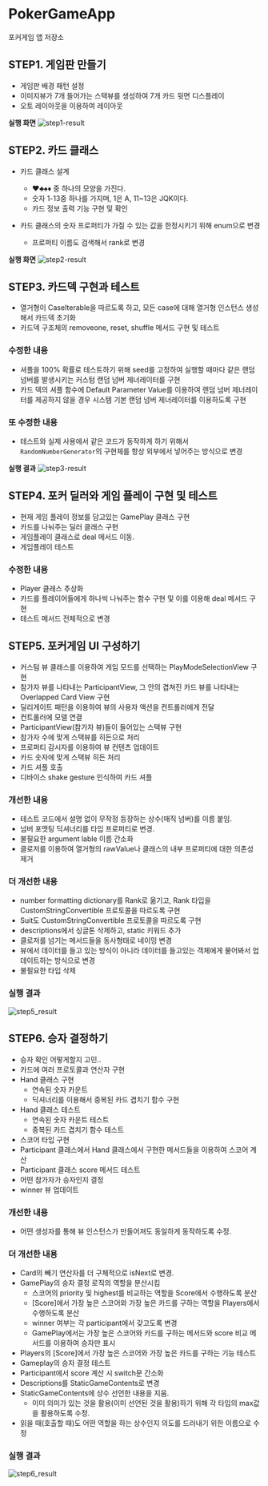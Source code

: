 # PokerGameApp

포커게임 앱 저장소

## STEP1. 게임판 만들기

* 게임판 배경 패턴 설정
* 이미지뷰가 7개 들어가는 스택뷰를 생성하여 7개 카드 뒷면 디스플레이
* 오토 레이아웃을 이용하여 레이아웃

**실행 화면**
![step1-result](step1-result.png)

## STEP2. 카드 클래스

* 카드 클래스 설계
    * ♥️♣️♠️♦️ 중 하나의 모양을 가진다.
    * 숫자 1-13중 하나를 가지며, 1은 A, 11~13은 JQK이다.
    * 카드 정보 출력 기능 구현 및 확인

* 카드 클래스의 숫자 프로퍼티가 가질 수 있는 값을 한정시키기 위해 enum으로 변경
    * 프로퍼티 이름도 검색해서 rank로 변경

**실행 화면**
![step2-result](step2-result.png)

## STEP3. 카드덱 구현과 테스트

* 열거형이 CaseIterable을 따르도록 하고, 모든 case에 대해 열거형 인스턴스 생성해서 카드덱 초기화
* 카드덱 구조체의 removeone, reset, shuffle 메서드 구현 및 테스트

### 수정한 내용
* 셔플을 100% 확률로 테스트하기 위해 seed를 고정하여 실행할 때마다 같은 랜덤 넘버를 발생시키는 커스텀 랜덤 넘버 제너레이터를 구현
* 카드 덱의 셔플 함수에 Default Parameter Value를 이용하여 랜덤 넘버 제너레이터를 제공하지 않을 경우 시스템 기본 랜덤 넘버 제너레이터를 이용하도록 구현

### 또 수정한 내용
* 테스트와 실제 사용에서 같은 코드가 동작하게 하기 위해서 `RandomNumberGenerator`의 구현체를 항상 외부에서 넣어주는 방식으로 변경

**실행 결과**
![step3-result](step3-result.png)

## STEP4. 포커 딜러와 게임 플레이 구현 및 테스트

* 현재 게임 플레이 정보를 담고있는 GamePlay 클래스 구현
* 카드를 나눠주는 딜러 클래스 구현
* 게임플레이 클래스로 deal 메서드 이동.
* 게임플레이 테스트

### 수정한 내용

* Player 클래스 추상화
* 카드를 플레이어들에게 하나씩 나눠주는 함수 구현 및 이를 이용해 deal 메서드 구현
* 테스트 메서드 전체적으로 변경

## STEP5. 포커게임 UI 구성하기

* 커스텀 뷰 클래스를 이용하여 게임 모드를 선택하는 PlayModeSelectionView 구현
* 참가자 뷰를 나타내는 ParticipantView, 그 안의 겹쳐진 카드 뷰를 나타내는 Overlapped Card View 구현
* 딜리게이트 패턴을 이용하여 뷰의 사용자 액션을 컨트롤러에게 전달
* 컨트롤러에 모델 연결
* ParticipantView(참가자 뷰)들이 들어있는 스택뷰 구현
* 참가자 수에 맞게 스택뷰를 히든으로 처리
* 프로퍼티 감시자를 이용하여 뷰 컨텐츠 업데이트
* 카드 숫자에 맞게 스택뷰 히든 처리
* 카드 셔플 호출
* 디바이스 shake gesture 인식하여 카드 셔플

### 개선한 내용

* 테스트 코드에서 설명 없이 무작정 등장하는 상수(매직 넘버)를 이름 붙임.
* 넘버 포맷팅 딕셔너리를 타입 프로퍼티로 변경.
* 불필요한 argument lable 이름 간소화
* 클로저를 이용하여 열거형의 rawValue나 클래스의 내부 프로퍼티에 대한 의존성 제거

### 더 개선한 내용

* number formatting dictionary를 Rank로 옮기고, Rank 타입을 CustomStringConvertible 프로토콜을 따르도록 구현
* Suit도 CustomStringConvertible 프로토콜을 따르도록 구현
* descriptions에서 싱글톤 삭제하고, static 키워드 추가
* 클로저를 넘기는 메서드들을 동사형태로 네이밍 변경
* 뷰에서 데이터를 들고 있는 방식이 아니라 데이터를 들고있는 객체에게 물어봐서 업데이트하는 방식으로 변경
* 불필요한 타입 삭제

### 실행 결과

![step5_result](step5-result.png)

## STEP6. 승자 결정하기

* 승자 확인 어떻게할지 고민..
* 카드에 여러 프로토콜과 연산자 구현
* Hand 클래스 구현
    * 연속된 숫자 카운트
    * 딕셔너리를 이용해서 중복된 카드 겹치기 함수 구현
* Hand 클래스 테스트
    * 연속된 숫자 카운트 테스트
    * 중복된 카드 겹치기 함수 테스트
* 스코어 타입 구현
* Participant 클래스에서 Hand 클래스에서 구현한 메서드들을 이용하여 스코어 계산
* Participant 클래스 score 메서드 테스트
* 어떤 참가자가 승자인지 결정
* winner 뷰 업데이트

### 개선한 내용

* 어떤 생성자를 통해 뷰 인스턴스가 만들어져도 동일하게 동작하도록 수정.

### 더 개선한 내용

* Card의 빼기 연산자를 더 구체적으로 isNext로 변경.
* GamePlay의 승자 결정 로직의 역할을 분산시킴
    * 스코어의 priority 및 highest를 비교하는 역할을 Score에서 수행하도록 분산
    * [Score]에서 가장 높은 스코어와 가장 높은 카드를 구하는 역할을 Players에서 수행하도록 분산
    * winner 여부는 각 participant에서 갖고도록 변경
    * GamePlay에서는 가장 높은 스코어와 카드를 구하는 메서드와 score 비교 메서드를 이용하여 승자만 표시
* Players의 [Score]에서 가장 높은 스코어와 가장 높은 카드를 구하는 기능 테스트
* Gameplay의 승자 결정 테스트
* Participant에서 score 계산 시 switch문 간소화
* Descriptions를 StaticGameContents로 변경
* StaticGameContents에 상수 선언한 내용을 지움.
    * 이미 의미가 있는 것을 활용(이미 선언된 것을 활용)하기 위해 각 타입의 max값을 활용하도록 수정.
* 읽을 때(호출할 때)도 어떤 역할을 하는 상수인지 의도를 드러내기 위한 이름으로 수정

### 실행 결과

![step6_result](step6-result.png)
